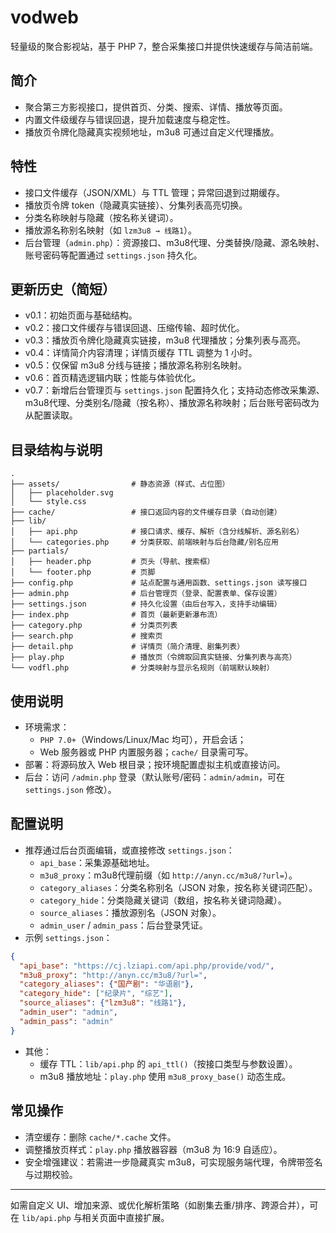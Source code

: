 # vodweb

轻量级的聚合影视站，基于 PHP 7，整合采集接口并提供快速缓存与简洁前端。

## 简介
- 聚合第三方影视接口，提供首页、分类、搜索、详情、播放等页面。
- 内置文件级缓存与错误回退，提升加载速度与稳定性。
- 播放页令牌化隐藏真实视频地址，m3u8 可通过自定义代理播放。

## 特性
- 接口文件缓存（JSON/XML）与 TTL 管理；异常回退到过期缓存。
- 播放页令牌 token（隐藏真实链接）、分集列表高亮切换。
- 分类名称映射与隐藏（按名称关键词）。
- 播放源名称别名映射（如 `lzm3u8 → 线路1`）。
- 后台管理（`admin.php`）：资源接口、m3u8代理、分类替换/隐藏、源名映射、账号密码等配置通过 `settings.json` 持久化。

## 更新历史（简短）
- v0.1：初始页面与基础结构。
- v0.2：接口文件缓存与错误回退、压缩传输、超时优化。
- v0.3：播放页令牌化隐藏真实链接，m3u8 代理播放；分集列表与高亮。
- v0.4：详情简介内容清理；详情页缓存 TTL 调整为 1 小时。
- v0.5：仅保留 m3u8 分线与链接；播放源名称别名映射。
- v0.6：首页精选逻辑内联；性能与体验优化。
- v0.7：新增后台管理页与 `settings.json` 配置持久化；支持动态修改采集源、m3u8代理、分类别名/隐藏（按名称）、播放源名称映射；后台账号密码改为从配置读取。

## 目录结构与说明
```
.
├── assets/                # 静态资源（样式、占位图）
│   ├── placeholder.svg
│   └── style.css
├── cache/                 # 接口返回内容的文件缓存目录（自动创建）
├── lib/
│   ├── api.php            # 接口请求、缓存、解析（含分线解析、源名别名）
│   └── categories.php     # 分类获取、前端映射与后台隐藏/别名应用
├── partials/
│   ├── header.php         # 页头（导航、搜索框）
│   └── footer.php         # 页脚
├── config.php             # 站点配置与通用函数、settings.json 读写接口
├── admin.php              # 后台管理页（登录、配置表单、保存设置）
├── settings.json          # 持久化设置（由后台写入，支持手动编辑）
├── index.php              # 首页（最新更新瀑布流）
├── category.php           # 分类页列表
├── search.php             # 搜索页
├── detail.php             # 详情页（简介清理、剧集列表）
├── play.php               # 播放页（令牌取回真实链接、分集列表与高亮）
└── vodfl.php              # 分类映射与显示名规则（前端默认映射）
```

## 使用说明
- 环境需求：
  - `PHP 7.0+`（Windows/Linux/Mac 均可），开启会话；
  - Web 服务器或 PHP 内置服务器；`cache/` 目录需可写。
- 部署：将源码放入 Web 根目录；按环境配置虚拟主机或直接访问。
- 后台：访问 `/admin.php` 登录（默认账号/密码：`admin/admin`，可在 `settings.json` 修改）。

## 配置说明
- 推荐通过后台页面编辑，或直接修改 `settings.json`：
  - `api_base`：采集源基础地址。
  - `m3u8_proxy`：m3u8代理前缀（如 `http://anyn.cc/m3u8/?url=`）。
  - `category_aliases`：分类名称别名（JSON 对象，按名称关键词匹配）。
  - `category_hide`：分类隐藏关键词（数组，按名称关键词隐藏）。
  - `source_aliases`：播放源别名（JSON 对象）。
  - `admin_user` / `admin_pass`：后台登录凭证。
- 示例 `settings.json`：
```json
{
  "api_base": "https://cj.lziapi.com/api.php/provide/vod/",
  "m3u8_proxy": "http://anyn.cc/m3u8/?url=",
  "category_aliases": {"国产剧": "华语剧"},
  "category_hide": ["纪录片", "综艺"],
  "source_aliases": {"lzm3u8": "线路1"},
  "admin_user": "admin",
  "admin_pass": "admin"
}
```
- 其他：
  - 缓存 TTL：`lib/api.php` 的 `api_ttl()`（按接口类型与参数设置）。
  - m3u8 播放地址：`play.php` 使用 `m3u8_proxy_base()` 动态生成。

## 常见操作
- 清空缓存：删除 `cache/*.cache` 文件。
- 调整播放页样式：`play.php` 播放器容器（m3u8 为 16:9 自适应）。
- 安全增强建议：若需进一步隐藏真实 m3u8，可实现服务端代理，令牌带签名与过期校验。

---
如需自定义 UI、增加来源、或优化解析策略（如剧集去重/排序、跨源合并），可在 `lib/api.php` 与相关页面中直接扩展。
